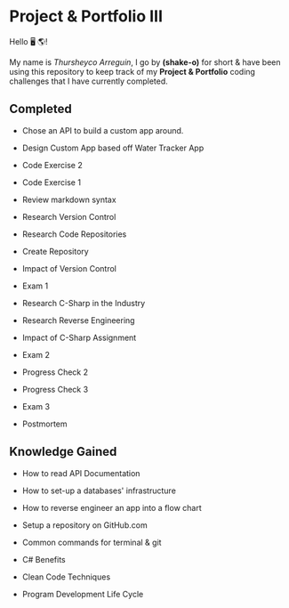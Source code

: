 # Project & Portfolio III


Hello 🖥 🌎! 

My name is _Thursheyco Arreguin_, I go by **(shake-o)** for short & have been using this repository to keep track of my **Project & Portfolio** coding challenges that I have currently completed.


## Completed

- Chose an API to build a custom app around.

- Design Custom App based off Water Tracker App

- Code Exercise 2

- Code Exercise 1

- Review markdown syntax

- Research Version Control

- Research Code Repositories

- Create Repository

- Impact of Version Control

- Exam 1

- Research C-Sharp in the Industry

- Research Reverse Engineering

- Impact of C-Sharp Assignment

- Exam 2

- Progress Check 2

- Progress Check 3

- Exam 3

- Postmortem




## Knowledge Gained
- How to read API Documentation

- How to set-up a databases' infrastructure

- How to reverse engineer an app into a flow chart

- Setup a repository on GitHub.com

- Common commands for terminal & git

- C# Benefits

- Clean Code Techniques

- Program Development Life Cycle









